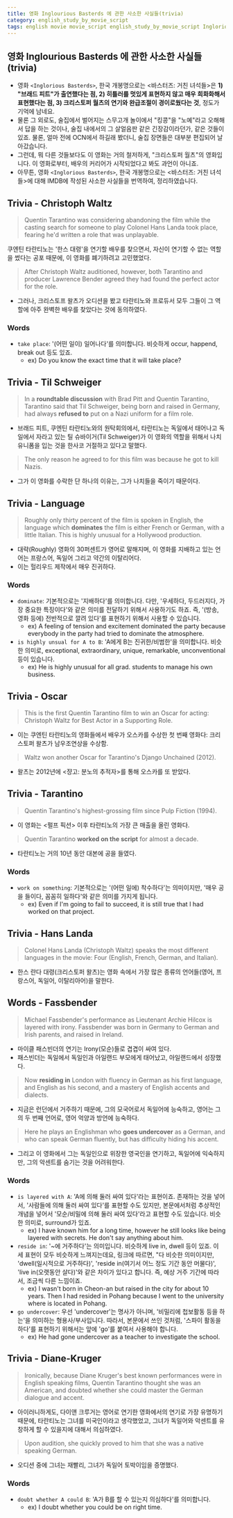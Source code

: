 ```yaml
---
title: 영화 Inglourious Basterds 에 관한 사소한 사실들(trivia)
category: english_study_by_movie_script
tags: english movie movie_script english_study_by_movie_script IngloriousBasterds
---
```


## 영화 Inglourious Basterds 에 관한 사소한 사실들(trivia)

- 영화 `<Inglorious Basterds>`, 한국 개봉명으로는 <바스터즈: 거친 녀석들>은 **1) "브래드 피트"가 출연했다는 점, 2) 히틀러를 멋있게 표현하지 않고 매우 희화화해서 표현했다는 점, 3) 크리스토퍼 월츠의 연기와 완급조절이 경이로웠다는 것**, 정도가 기억에 남네요.
- 물론 그 외로도, 술집에서 벌어지는 스무고개 놀이에서 "킹콩"을 "노예"라고 오해해서 답을 하는 것이나, 술집 내에서의 그 살얼음판 같은 긴장감이라던가, 같은 것들이 있죠. 물론, 얼마 전에 OCN에서 하길래 봤더니, 술집 장면들은 대부분 편집되어 날아갔습니다. 
- 그런데, 뭐 다른 것들보다도 이 영화는 거의 철저하게, "크리스토퍼 월츠"의 영화입니다. 이 영화로부터, 배우의 커리어가 시작되었다고 봐도 과언이 아니죠.
- 아무튼, 영화 `<Inglorious Basterds>`, 한국 개봉명으로는 <바스터즈: 거친 녀석들>에 대해 IMDB에 작성된 사소한 사실들을 번역하여, 정리하였습니다. 

## Trivia - Christoph Waltz

> Quentin Tarantino was considering abandoning the film while the casting search for someone to play Colonel Hans Landa took place, fearing he'd written a role that was unplayable. 

쿠엔틴 타란티노는 '한스 대령'을 연기할 배우를 찾으면서, 자신이 연기할 수 없는 역할을 썼다는 공포 때문에, 이 영화를 폐기하려고 고민했었다. 

> After Christoph Waltz auditioned, however, both Tarantino and producer Lawrence Bender agreed they had found the perfect actor for the role.

- 그러나, 크리스토프 왈츠가 오디션을 봤고 타란티노와 프로듀서 모두 그들이 그 역할에 아주 완벽한 배우를 찾았다는 것에 동의하였다.

### Words

- `take place`: '(어떤 일이) 일어나다'를 의미합니다. 비슷하게 occur, happend, break out 등도 있죠.
  - ex) Do you know the exact time that it will take place? 

## Trivia - Til Schweiger

> In a **roundtable discussion** with Brad Pitt and Quentin Tarantino, Tarantino said that Til Schweiger, being born and raised in Germany, had always **refused to** put on a Nazi uniform for a film role.

- 브래드 피트, 쿠엔틴 타란티노와의 원탁회의에서, 타란티노는 독일에서 태어나고 독일에서 자라고 있는 틸 슈바이거(Til Schweiger)가 이 영화의 역할을 위해서 나치 유니폼을 입는 것을 한사코 거절하고 있다고 말했다.

> The only reason he agreed to for this film was because he got to kill Nazis.

- 그가 이 영화를 수락한 단 하나의 이유는, 그가 나치들을 죽이기 때문이다.

## Trivia - Language

> Roughly only thirty percent of the film is spoken in English, the language which **dominates** the film is either French or German, with a little Italian. This is highly unusual for a Hollywood production.

- 대략(Roughly) 영화의 30퍼센트가 영어로 말해지며, 이 영화를 지배하고 있는 언어는 프랑스어, 독일어 그리고 약간의 이탈리어다.
- 이는 헐리우드 제작에서 매우 진귀하다.

### Words

- `dominate`: 기본적으로는 '지배하다'를 의미합니다. 다만, '우세하다, 두드러지다, 가장 중요한 특징이다'와 같은 의미를 전달하기 위해서 사용하기도 하죠. 즉, '(방송, 영화 등에) 전반적으로 깔려 있다'를 표현하기 위해서 사용할 수 있습니다.
  - ex) A feeling of tension and excitement dominated the party because everybody in the party had tried to dominate the atmosphere.
- `is highly unsual for A to B`: 'A에게 B는 진귀한/비범한'을 의미합니다. 비슷한 의미로, exceptional, extraordinary, unique, remarkable, unconventional 등이 있습니다.
  - ex) He is highly unusual for all grad. students to manage his own business. 

## Trivia - Oscar

> This is the first Quentin Tarantino film to win an Oscar for acting: Christoph Waltz for Best Actor in a Supporting Role. 

- 이는 쿠엔틴 타란티노의 영화들에서 배우가 오스카를 수상한 첫 번째 영화다: 크리스토퍼 왈츠가 남우조연상을 수상함. 

> Waltz won another Oscar for Tarantino's Django Unchained (2012).

- 왈츠는 2012년에 <쟝고: 분노의 추적자>를 통해 오스카를 또 받았다.

## Trivia - Tarantino

> Quentin Tarantino's highest-grossing film since Pulp Fiction (1994).

- 이 영화는 <펄프 픽션> 이후 타란티노의 가장 큰 매출을 올린 영화다.

> Quentin Tarantino **worked on the script** for almost a decade.

- 타란티노는 거의 10년 동안 대본에 공을 들였다.

### Words 

- `work on something`: 기본적으로는 '(어떤 일에) 착수하다'는 의미이지만, '매우 공을 들이다, 꼼꼼히 일하다'와 같은 의미를 가지게 됩니다.
  - ex) Even if I'm going to fail to succeed, it is still true that I had worked on that project.

## Trivia - Hans Landa

> Colonel Hans Landa (Christoph Waltz) speaks the most different languages in the movie: Four (English, French, German, and Italian).

- 한스 란다 대령(크리스토퍼 왈츠)는 영화 속에서 가장 많은 종류의 언어들(영어, 프랑스어, 독일어, 이탈리아어)을 말한다.

## Words - Fassbender

> Michael Fassbender's performance as Lieutenant Archie Hilcox is layered with irony. Fassbender was born in Germany to German and Irish parents, and raised in Ireland. 

- 마이클 패스빈더의 연기는 Irony(모순)들로 겹겹이 싸여 있다.
- 패스빈더는 독일에서 독일인과 아일랜드 부모에게 태어났고, 아일랜드에서 성장했다.

> Now **residing in** London with fluency in German as his first language, and English as his second, and a mastery of English accents and dialects. 

- 지금은 런던에서 거주하기 때문에, 그의 모국어로서 독일어에 능숙하고, 영어는 그의 두 번째 언어로, 영어 억양과 방언에 능숙하다.

> Here he plays an Englishman who **goes undercover** as a German, and who can speak German fluently, but has difficulty hiding his accent.

- 그리고 이 영화에서 그는 독일인으로 위장한 영국인을 연기하고, 독일어에 익숙하지만, 그의 악센트를 숨기는 것을 어려워한다.

### Words

- `is layered with A`: 'A에 의해 둘러 싸여 있다'라는 표현이죠. 존재하는 것을 넣어서, '사람들에 의해 둘러 싸여 있다'를 표현할 수도 있지만, 본문에서처럼 추상적인 개념을 넣어서 '모순/비밀에 의해 둘러 싸여 있다'라고 표현할 수도 있습니다. 비슷한 의미로, surround가 있죠.
  - ex) I have known him for a long time, however he still looks like being layered with secrets. He don't say anything about him.
- `reside in`: '~에 거주하다'는 의미입니다. 비슷하게 live in, dwell 등이 있죠. 이 세 표현이 모두 비슷하게 느껴지는데요, 링크에 따르면, "다 비슷한 의미이지만, 'dwell(일시적으로 거주하다)', 'reside in(여기서 어느 정도 기간 동안 머물다)', 'live in(오랫동안 살다)'와 같은 차이가 있다고 합니다. 즉, 예상 거주 기간에 따라서, 조금씩 다른 느낌이죠.
  - ex) I wasn't born in Cheon-an but raised in the city for about 10 years. Then I had resided in Pohang because I went to the university where is located in Pohang.
- `go undercover`: 우선 'undercover'는 명사가 아니며, '비밀리에 첩보활동 등을 하는'을 의미하는 형용사/부사입니다. 따라서, 본문에서 쓰인 것처럼, '스파이 활동을 하다'를 표현하기 위해서는 앞에 'go'를 붙여서 사용해야 합니다.
  - ex) He had gone undercover as a teacher to investigate the school.

## Trivia - Diane-Kruger

> Ironically, because Diane Kruger's best known performances were in English speaking films, Quentin Tarantino thought she was an American, and doubted whether she could master the German dialogue and accent. 

- 아이러니하게도, 다이앤 크루거는 영어로 연기한 영화에서의 연기로 가장 유명하기 때문에, 타란티노는 그녀를 미국인이라고 생각했었고, 그녀가 독일어와 악센트를 유창하게 할 수 있을지에 대해서 의심하였다.

> Upon audition, she quickly proved to him that she was a native speaking German.

- 오디션 중에 그녀는 재빨리, 그녀가 독일어 토박이임을 증명했다.

### Words

- `doubt whether A could B`: 'A가 B를 할 수 있는지 의심하다'를 의미합니다. 
  - ex) I doubt whether you could be on right time.
